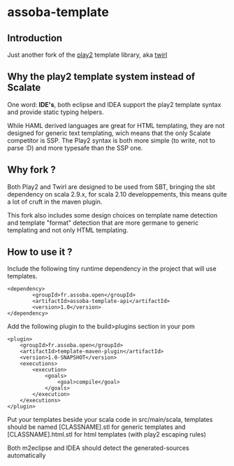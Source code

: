 assoba-template
====================

Introduction
---------------------

Just another fork of the [play2](https://github.com/playframework/Play20) template library, aka [twirl](https://github.com/spray/twirl)

Why the play2 template system instead of Scalate
------------------------------------------------

One word: **IDE's**, both eclipse and IDEA support the play2 template syntax and provide static typing helpers.

While HAML derived languages are great for HTML templating, they are not designed for generic text templating, wich means that the only Scalate competitor is SSP.
The Play2 syntax is both more simple (to write, not to parse :D) and more typesafe than the SSP one.


Why fork ?
----------

Both Play2 and Twirl are designed to be used from SBT, bringing the sbt dependency on scala 2.9.x,
for scala 2.10 developpements, this means quite a lot of cruft in the maven plugin.

This fork also includes some design choices on template name detection and template "format" detection
that are more germane to generic templating and not only HTML templating.


How to use it ?
---------------

Include the following tiny runtime dependency in the project that will use templates.

    <dependency>
            <groupId>fr.assoba.open</groupId>
            <artifactId>assoba-template-api</artifactId>
            <version>1.0</version>
    </dependency>

Add the following plugin to the build>plugins section in your pom

    <plugin>
        <groupId>fr.assoba.open</groupId>
        <artifactId>template-maven-plugin</artifactId>
        <version>1.0-SNAPSHOT</version>
        <executions>
            <execution>
                <goals>
                    <goal>compile</goal>
                </goals>
            </execution>
        </executions>
    </plugin>

Put your templates beside your scala code in src/main/scala,
templates should be named [CLASSNAME].stl for generic templates and [CLASSNAME].html.stl for html templates (with play2 escaping rules)

Both m2eclipse and IDEA should detect the generated-sources automatically



